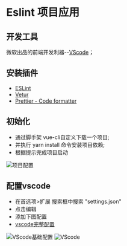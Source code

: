 # Eslint 项目应用

## 开发工具
微软出品的前端开发利器--[VScode](https://www.baidu.com/)；

## 安装插件
  - [ESLint](https://eslint.org)
  - [Vetur](https://vuejs.github.io/vetur/)
  - [Prettier - Code formatter](https://marketplace.visualstudio.com/items?itemName=esbenp.prettier-vscode)

## 初始化
 - 通过脚手架 vue-cli自定义下载一个项目;
 - 并执行 yarn install 命令安装项目依赖;
 - 根据提示完成项目启动

![项目配置](/images/eslint_init.png)

## 配置vscode
- 在首选项>扩展 搜索框中搜索 "settings.json"
- 点击编辑
- 添加下图配置
- [vscode完整配置](/files/vscode.settings.json)

![VScode基础配置](/images/eslint_01.png)
![VScode](/images/eslint_02.png)